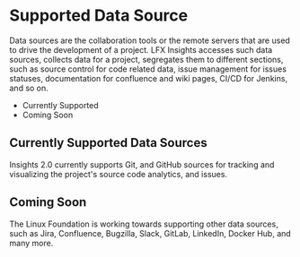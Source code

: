 # Supported Data Source

Data sources are the collaboration tools or the remote servers that are used to drive the development of a project. LFX Insights accesses such data sources, collects data for a project, segregates them to different sections, such as source control for code related data, issue management for issues statuses, documentation for confluence and wiki pages, CI/CD for Jenkins, and so on.

* Currently Supported
* Coming Soon

## Currently Supported Data Sources

Insights 2.0 currently supports Git, and GitHub sources for tracking and visualizing the project's source code analytics, and issues.

## Coming Soon

The Linux Foundation is working towards supporting other data sources, such as Jira, Confluence, Bugzilla, Slack, GitLab, LinkedIn, Docker Hub, and many more.
